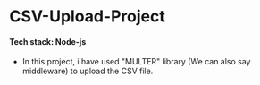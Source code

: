 # CSV-Upload-Project
#### Tech stack: Node-js
- In this project, i have used "MULTER" library (We can also say middleware) to upload the CSV file.
